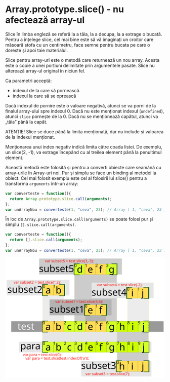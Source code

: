 # Array.prototype.slice() - nu afectează array-ul

Slice în limba engleză se referă la a tăia, la a decupa, la a extrage o bucată. Pentru a înțelege slice, cel mai bine este să vă imaginați un croitor care măsoară stofa cu un centimetru, face semne pentru bucata pe care o dorește și apoi taie materialul.

Slice pentru array-uri este o metodă care returnează un nou array. Acesta este o copie a unei porțiuni delimitate prin argumentele pasate. Slice nu alterează array-ul original în niciun fel.

Ca parametri acceptă:
- indexul de la care să pornească.
- indexul la care să se oprească

Dacă indexul de pornire este o valoare negativă, atunci se va porni de la finalul array-ului spre indexul 0. Dacă nu este menționat indexul (`undefined`), atunci `slice` pornește de la 0. Dacă nu se menționează capătul, atunci va „tăia” până la capăt.

ATENȚIE! Slice se duce până la limita menționată, dar nu include și valoarea de la indexul menționat.

Menționarea unui index negativ indică limita către coada listei. De exemplu, un slice(2, -1), va extrage începând cu al treilea element până la penultimul element.

Această metodă este folosită și pentru a converti obiecte care seamănă cu array-urile în Array-uri noi. Pur și simplu se face un binding al metodei la obiect. Cel mai folosit exemplu este cel al folosirii lui slice() pentru a transforma `arguments` într-un array:

```js
var converteste = function(){
  return Array.prototype.slice.call(arguments);
};
var unArrayNou = converteste(1, "ceva", 23); // Array [ 1, "ceva", 23 ]
```

În loc de `Array.prototype.slice.call(arguments)` se poate folosi pur și simplu `[].slice.call(arguments)`.

```js
var converteste = function(){
  return [].slice.call(arguments);
};
var unArrayNou = converteste(1, "ceva", 23); // Array [ 1, "ceva", 23 ]
```

![](slicingArrayuri.svg)
